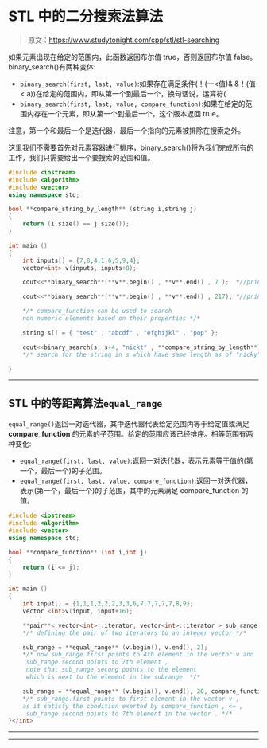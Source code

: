 # STL 中的二分搜索法算法

> 原文：<https://www.studytonight.com/cpp/stl/stl-searching>

如果元素出现在给定的范围内，此函数返回布尔值 true，否则返回布尔值 false。binary_search()有两种变体:

*   `binary_search(first, last, value)`:如果存在满足条件(！(一<值)& &！(值< a))在给定的范围内，即从第一个到最后一个，换句话说，运算符(
*   `binary_search(first, last, value, compare_function)`:如果在给定的范围内存在一个元素，即从第一个到最后一个，这个版本返回 true。

注意，第一个和最后一个是迭代器，最后一个指向的元素被排除在搜索之外。

这里我们不需要首先对元素容器进行排序，binary_search()将为我们完成所有的工作，我们只需要给出一个要搜索的范围和值。

```cpp
#include <iostream>    
#include <algorithm>
#include <vector>
using namespace std;

bool **compare_string_by_length** (string i,string j)
{
    return (i.size() == j.size());
}

int main () 
{
    int inputs[] = {7,8,4,1,6,5,9,4};
    vector<int> v(inputs, inputs+8);

    cout<<**binary_search**(**v**.begin() , **v**.end() , 7 );  *//prints 1 , Boolean true*

    cout<<**binary_search**(**v**.begin() , **v**.end() , 217); *//prints 0 , Boolean false*

    */* compare_function can be used to search 
    non numeric elements based on their properties */* 

    string s[] = { "test" , "abcdf" , "efghijkl" , "pop" };

    cout<<binary_search(s, s+4, "nickt" , **compare_string_by_length**);
    */* search for the string in s which have same length as of "nicky" */*

} 
```

* * *

## STL 中的等距离算法`equal_range`

`equal_range()`返回一对迭代器，其中迭代器代表给定范围内等于给定值或满足 **compare_function** 的元素的子范围。给定的范围应该已经排序。相等范围有两种变化:

*   `equal_range(first, last, value)`:返回一对迭代器，表示元素等于值的(第一个，最后一个)的子范围。
*   `equal_range(first, last, value, compare_function)`:返回一对迭代器，表示(第一个，最后一个)的子范围，其中的元素满足 compare_function 的值。

```cpp
#include <iostream>    
#include <algorithm>    
#include <vector>
using namespace std;

bool **compare_function** (int i,int j) 
{ 
    return (i <= j); 
}

int main () 
{
    int input[] = {1,1,1,2,2,2,3,3,6,7,7,7,7,7,8,9};
    vector <int>v(input, input+16);

    **pair**< vector<int>::iterator, vector<int>::iterator > sub_range;
    */* defining the pair of two iterators to an integer vector */*

    sub_range = **equal_range** (v.begin(), v.end(), 2);
    */* now sub_range.first points to 4th element in the vector v and 
     sub_range.second points to 7th element , 
     note that sub_range.secong points to the element 
     which is next to the element in the subrange  */* 

    sub_range = **equal_range** (v.begin(), v.end(), 20, compare_function);
    */* sub_range.first points to first element in the vector v , 
    as it satisfy the condition exerted by compare_function , <= , 
     sub_range.second points to 7th element in the vector . */*
}</int> 
```

* * *

* * *